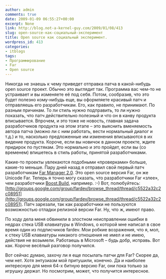 ```yaml
---
author: admin
comments: true
date: 2009-01-09 06:55:27+00:00
excerpt: None
link: http://blog.not-a-kernel-guy.com/2009/01/08/413
slug: open-source-как-социальный-эксперимент
title: Open source как социальный эксперимент.
wordpress_id: 413
categories:
- itblogs
tags:
- Программирование
- Far
- Open source
---
```


Никогда не знаешь к чему приведет отправка патча в какой-нибудь open source проект. Обычно это выглядит так. Программа вас чем-то не устраивает и вы изменяете её под себя. Потом, сообразив, что это будет полезно кому-нибудь еще, вы оформляете красивый патч и отправляешь его разработчикам. Его, как правило, не принимают. По разным причинам. То ли стиль нужно подправить, то ли нужно показать, что патч действительно полезный и что он в канву продукта вписывается. Впрочем, и это тоже не новость, главная задача разработчиков продукта на этом этапе – это выяснить вменяемость автора патча (можно ли с ним работать, вести нормальный диалог и т.д.) и то, насколько предложенные им изменения вписываются в их видение продукта. Короче, если вы новичок в данном проекте, ждите придирок по пустякам. Это нормально и это пройдет, если вы (со временем) впишетесь в стиль работы, принятой разработчиками.

Какие-то проекты увлекаются подобными «проверками» больше, какие-то меньше. Пару дней назад я отправил свой первый патч разработчикам [Far Manager 2.0](http://www.farmanager.com/opensource.php?l=en). Это open source версия Far, он же Unicode Far. Теперь я точно могу сказать, что разработчики Far «злее», чем разработчики [Boost.Build](http://www.boost.org/doc/tools/build/index.html), например. :-) Вот, полюбуйтесь: [http://groups.google.com/group/fardev/browse_thread/thread/c5522a32c2c08951](http://groups.google.com/group/fardev/browse_thread/thread/c5522a32c2c08951). Патч зарезали, так как разработчики не пользуются возможностью отладки релизной версии Far. Ну, что ж, имеют право. 

По ходу дела меня обвинили в злостном неисправлении ошибки в недрах стека USB клавиатуры в Windows, о которой мне написал в свое время один из подписчиков fardev. Мои робкие возражения, что я, мол, к стеку USB клавиатуры никакого отношения не имел и не имею, действия не возымели. Работаешь в Microsoft – будь добр, исправь. Вот как. Короче весёлый разговор получился.

Вот сейчас думаю, захочу ли я еще посылать патчи для Far? Скорее да, чем нет. Хотя энтузиазм мой притушили, конечно. Да и наиболее интересную для меня 64-х битную версию Far, они пока только за игрушку держат. Но посмотрим, может, что получится интересное.
